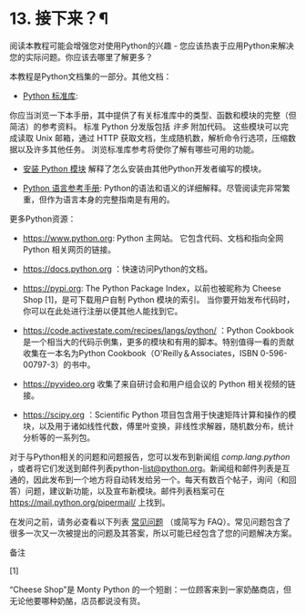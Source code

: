 # 13\. 接下来？¶

阅读本教程可能会增强您对使用Python的兴趣 - 您应该热衷于应用Python来解决您的实际问题。你应该去哪里了解更多？

本教程是Python文档集的一部分。其他文档：

  * [Python 标准库](../library/index.md#library-index):

你应当浏览一下本手册，其中提供了有关标准库中的类型、函数和模块的完整（但简洁）的参考资料。 标准 Python 分发版包括 _许多_ 附加代码。 这些模块可以完成读取 Unix 邮箱，通过 HTTP 获取文档，生成随机数，解析命令行选项，压缩数据以及许多其他任务。 浏览标准库参考将使你了解有哪些可用的功能。

  * [安装 Python 模块](../installing/index.md#installing-index) 解释了怎么安装由其他Python开发者编写的模块。

  * [Python 语言参考手册](../reference/index.md#reference-index): Python的语法和语义的详细解释。尽管阅读完非常繁重，但作为语言本身的完整指南是有用的。

更多Python资源：

  * <https://www.python.org>: Python 主网站。 它包含代码、文档和指向全网 Python 相关网页的链接。

  * <https://docs.python.org> ：快速访问Python的文档。

  * <https://pypi.org>: The Python Package Index，以前也被昵称为 Cheese Shop [1]，是可下载用户自制 Python 模块的索引。 当你要开始发布代码时，你可以在此处进行注册以便其他人能找到它。

  * <https://code.activestate.com/recipes/langs/python/> ：Python Cookbook是一个相当大的代码示例集，更多的模块和有用的脚本。特别值得一看的贡献收集在一本名为Python Cookbook（O'Reilly＆Associates，ISBN 0-596-00797-3）的书中。

  * <https://pyvideo.org> 收集了来自研讨会和用户组会议的 Python 相关视频的链接。

  * <https://scipy.org> ：Scientific Python 项目包含用于快速矩阵计算和操作的模块，以及用于诸如线性代数，傅里叶变换，非线性求解器，随机数分布，统计分析等的一系列包。

对于与Python相关的问题和问题报告，您可以发布到新闻组 _comp.lang.python_ ，或者将它们发送到邮件列表python-[list@python.org](mailto:list%40python.org)。新闻组和邮件列表是互通的，因此发布到一个地方将自动转发给另一个。每天有数百个帖子，询问（和回答）问题，建议新功能，以及宣布新模块。邮件列表档案可在 <https://mail.python.org/pipermail/> 上找到。

在发问之前，请务必查看以下列表 [常见问题](../faq/index.md#faq-index) （或简写为 FAQ）。常见问题包含了很多一次又一次被提出的问题及其答案，所以可能已经包含了您的问题解决方案。

备注

[1]

“Cheese Shop”是 Monty Python 的一个短剧：一位顾客来到一家奶酪商店，但无论他要哪种奶酪，店员都说没有货。

